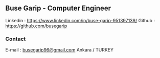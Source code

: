 ## Buse Garip - Computer Engineer

Linkedin : https://www.linkedin.com/in/buse-garip-951397139/
Github : https://github.com/busegarip

### Contact

E-mail : busegarip96@gmail.com
    Ankara / TURKEY
